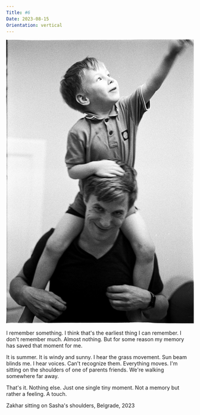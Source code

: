 ```yaml
---
Title: #6
Date: 2023-08-15
Orientation: vertical
---
```


![Zakhary on Sasha's shoulders, 2023](images/006-shoulders@2x.webp)

I remember something. I think that's the earliest thing I can remember. I don't remember much. Almost nothing. But for some reason my memory has saved that moment for me.

It is summer. It is windy and sunny. I hear the grass movement. Sun beam blinds me. I hear voices. Can't recognize them. Everything moves. I'm sitting on the shoulders of one of parents friends. We're walking somewhere far away.

That's it. Nothing else. Just one single tiny moment. Not a memory but rather a feeling. A touch.

Zakhar sitting on Sasha's shoulders, Belgrade, 2023
